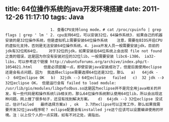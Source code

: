 title: 64位操作系统的java开发环境搭建
date: 2011-12-26 11:17:10
tags: Java
---


						1. 查看CPU支持long mode，# cat /proc/cpuinfo | grep flags | grep ' lm ' 2. cpu支持64位，可以安装32位，64操作系统3. 如果自己的机器安装的是32位操作系统，但是虚拟机上需要安装64位操作系统    注意，需要在BIOS开启CPU的虚拟化支持，否则是无法安装64位操作系统。4. java开发人员一般需要安装jdk，目前的jdk有32位和64位，    对于32位的jdk，如果安装在64位系统上会出现 file not found之类的错误，这是因为你没有安装对应的32位lib，一般需要安装 libc6-i386， ia32-libs，可以参考这个链接 http://ubuntuforums.org/archive/index.php/t-1054621.html     但是必须提醒一点，即使安装java安装成功了，但是后面使用eclipse还是会有点问题。因为  我选择eclipse需要选择64位还是32位，那么   a)   64jdk --》 64位eclipse OK   b)  32jdk --》64位eclipse   failed   c)  32 jdk --》32位eclipse OK， 但是运行会有 failed to load module: /usr/lib/gio/modules/libgvfsdbus.so这是因为eclipse并不是完全用java相关的开发，有一些代码是和操作系统lib相关的，那么64位操作系统默认使用64位lib，所以会出现这种问题。网上搜了很多帖子，还没有找到解决方案。   d)  64jdk --》32位eclipse 没试过，估计failed   最终选择方案a) , ok   3.7的eclipse可以正常工作，那么如果我需要开发32位java程序呢？ eclipse配置会有installed jre这个应该可以设置编译使用的环境。注：以上仅个人的一点实践，如有不对之处，请指出。                                      